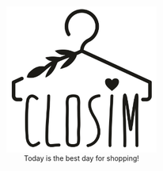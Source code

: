 <div style="text-align:center"><img src="logo.png" width="60%" height="60%"/><br> Today is the best day for shopping!</div>
